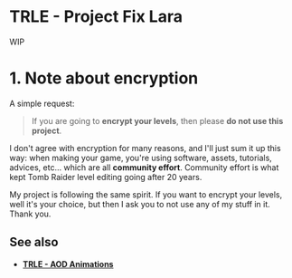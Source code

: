 # TRLE - Project Fix Lara <!-- omit in toc -->

WIP



# 1. Note about encryption
A simple request:
> If you are going to **encrypt your levels**, then please **do not use this project**.

I don't agree with encryption for many reasons, and I'll just sum it up this way: when making your game, you're using software, assets, tutorials, advices, etc... which are all **community effort**. Community effort is what kept Tomb Raider level editing going after 20 years.

My project is following the same spirit. If you want to encrypt your levels, well it's your choice, but then I ask you to not use any of my stuff in it. Thank you.

## See also

- [**TRLE - AOD Animations**][trle-aod_animations]

[trle-aod_animations]: https://github.com/Joey79100/trle-aod_animations
